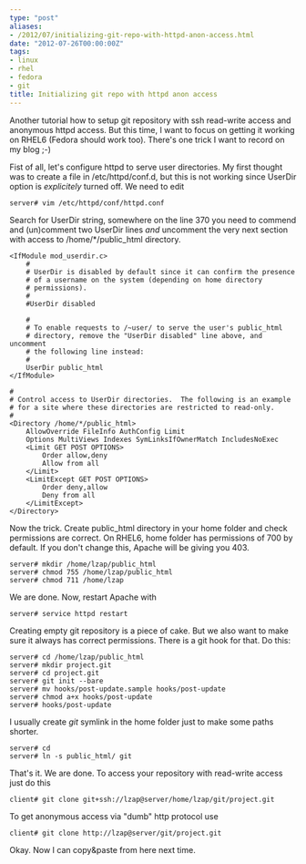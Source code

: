 ```yaml
---
type: "post"
aliases:
- /2012/07/initializing-git-repo-with-httpd-anon-access.html
date: "2012-07-26T00:00:00Z"
tags:
- linux
- rhel
- fedora
- git
title: Initializing git repo with httpd anon access
---
```


Another tutorial how to setup git repository with ssh read-write access and
anonymous httpd access. But this time, I want to focus on getting it working
on RHEL6 (Fedora should work too). There's one trick I want to record on my
blog ;-)

Fist of all, let's configure httpd to serve user directories. My first thought
was to create a file in /etc/httpd/conf.d, but this is not working since
UserDir option is *explicitely* turned off. We need to edit

    server# vim /etc/httpd/conf/httpd.conf

Search for UserDir string, somewhere on the line 370 you need to commend and
(un)comment two UserDir lines *and* uncomment the very next section with
access to /home/\*/public_html directory.

    <IfModule mod_userdir.c>
        #
        # UserDir is disabled by default since it can confirm the presence
        # of a username on the system (depending on home directory
        # permissions).
        #
        #UserDir disabled

        #
        # To enable requests to /~user/ to serve the user's public_html
        # directory, remove the "UserDir disabled" line above, and uncomment
        # the following line instead:
        # 
        UserDir public_html
    </IfModule>

    #
    # Control access to UserDir directories.  The following is an example
    # for a site where these directories are restricted to read-only.
    #
    <Directory /home/*/public_html>
        AllowOverride FileInfo AuthConfig Limit
        Options MultiViews Indexes SymLinksIfOwnerMatch IncludesNoExec
        <Limit GET POST OPTIONS>
            Order allow,deny
            Allow from all
        </Limit>
        <LimitExcept GET POST OPTIONS>
            Order deny,allow
            Deny from all
        </LimitExcept>
    </Directory>

Now the trick. Create public_html directory in your home folder and check
permissions are correct. On RHEL6, home folder has permissions of 700 by
default. If you don't change this, Apache will be giving you 403.

    server# mkdir /home/lzap/public_html
    server# chmod 755 /home/lzap/public_html
    server# chmod 711 /home/lzap

We are done. Now, restart Apache with

    server# service httpd restart

Creating empty git repository is a piece of cake. But we also want to make
sure it always has correct permissions. There is a git hook for that. Do this:

    server# cd /home/lzap/public_html
    server# mkdir project.git
    server# cd project.git
    server# git init --bare
    server# mv hooks/post-update.sample hooks/post-update
    server# chmod a+x hooks/post-update
    server# hooks/post-update

I usually create *git* symlink in the home folder just to make some paths
shorter.

    server# cd
    server# ln -s public_html/ git

That's it. We are done. To access your repository with read-write access just
do this

    client# git clone git+ssh://lzap@server/home/lzap/git/project.git

To get anonymous access via "dumb" http protocol use

    client# git clone http://lzap@server/git/project.git

Okay. Now I can copy&paste from here next time.

